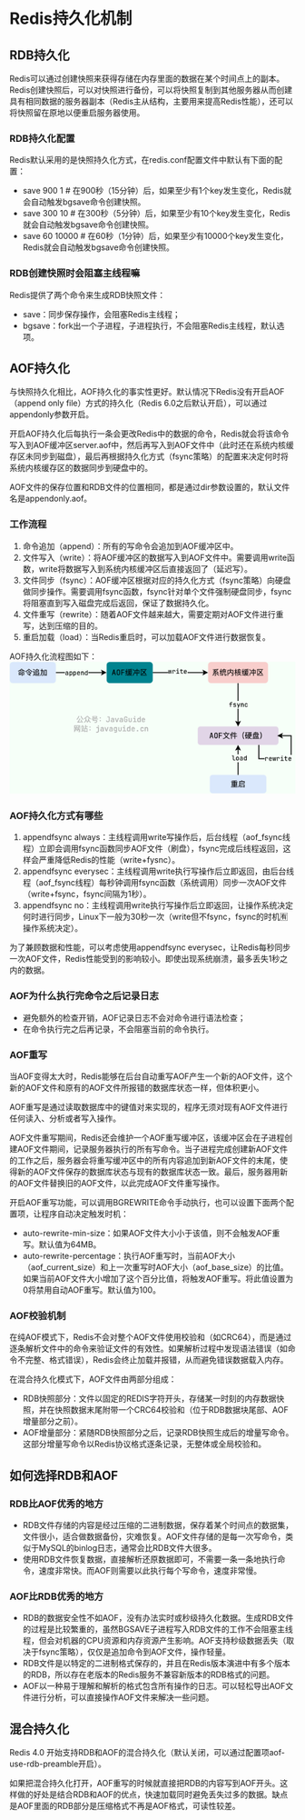 # Redis持久化机制

## RDB持久化

Redis可以通过创建快照来获得存储在内存里面的数据在某个时间点上的副本。Redis创建快照后，可以对快照进行备份，可以将快照复制到其他服务器从而创建具有相同数据的服务器副本（Redis主从结构，主要用来提高Redis性能），还可以将快照留在原地以便重启服务器使用。

### RDB持久化配置

Redis默认采用的是快照持久化方式，在redis.conf配置文件中默认有下面的配置：

- save 900 1    # 在900秒（15分钟）后，如果至少有1个key发生变化，Redis就会自动触发bgsave命令创建快照。
- save 300 10   # 在300秒（5分钟）后，如果至少有10个key发生变化，Redis就会自动触发bgsave命令创建快照。
- save 60 10000 # 在60秒（1分钟）后，如果至少有10000个key发生变化，Redis就会自动触发bgsave命令创建快照。

### RDB创建快照时会阻塞主线程嘛

Redis提供了两个命令来生成RDB快照文件：

- save：同步保存操作，会阻塞Redis主线程；
- bgsave：fork出一个子进程，子进程执行，不会阻塞Redis主线程，默认选项。

## AOF持久化

与快照持久化相比，AOF持久化的事实性更好。默认情况下Redis没有开启AOF（append only file）方式的持久化（Redis 6.0之后默认开启），可以通过appendonly参数开启。

开启AOF持久化后每执行一条会更改Redis中的数据的命令，Redis就会将该命令写入到AOF缓冲区server.aof中，然后再写入到AOF文件中（此时还在系统内核缓存区未同步到磁盘），最后再根据持久化方式（fsync策略）的配置来决定何时将系统内核缓存区的数据同步到硬盘中的。

AOF文件的保存位置和RDB文件的位置相同，都是通过dir参数设置的，默认文件名是appendonly.aof。

### 工作流程

1. 命令追加（append）：所有的写命令会追加到AOF缓冲区中。
2. 文件写入（write）：将AOF缓冲区的数据写入到AOF文件中。需要调用write函数，write将数据写入到系统内核缓冲区后直接返回了（延迟写）。
3. 文件同步（fsync）：AOF缓冲区根据对应的持久化方式（fsync策略）向硬盘做同步操作。需要调用fsync函数，fsync针对单个文件强制硬盘同步，fsync将阻塞直到写入磁盘完成后返回，保证了数据持久化。
4. 文件重写（rewrite）：随着AOF文件越来越大，需要定期对AOF文件进行重写，达到压缩的目的。
5. 重启加载（load）：当Redis重启时，可以加载AOF文件进行数据恢复。

AOF持久化流程图如下：
![AOF持久化流程](images/AOF工作流程.png)

### AOF持久化方式有哪些

1. appendfsync always：主线程调用write写操作后，后台线程（aof_fsync线程）立即会调用fsync函数同步AOF文件（刷盘），fsync完成后线程返回，这样会严重降低Redis的性能（write+fysnc）。
2. appendfsync everysec：主线程调用write执行写操作后立即返回，由后台线程（aof_fsync线程）每秒钟调用fsync函数（系统调用）同步一次AOF文件（write+fsync，fsync间隔为1秒）。
3. appendfsync no：主线程调用write执行写操作后立即返回，让操作系统决定何时进行同步，Linux下一般为30秒一次（write但不fsync，fsync的时机🈶操作系统决定）。

为了兼顾数据和性能，可以考虑使用appendfsync everysec，让Redis每秒同步一次AOF文件，Redis性能受到的影响较小。即使出现系统崩溃，最多丢失1秒之内的数据。

### AOF为什么执行完命令之后记录日志

- 避免额外的检查开销，AOF记录日志不会对命令进行语法检查；
- 在命令执行完之后再记录，不会阻塞当前的命令执行。

### AOF重写

当AOF变得太大时，Redis能够在后台自动重写AOF产生一个新的AOF文件，这个新的AOF文件和原有的AOF文件所报错的数据库状态一样，但体积更小。

AOF重写是通过读取数据库中的键值对来实现的，程序无须对现有AOF文件进行任何读入、分析或者写入操作。

AOF文件重写期间，Redis还会维护一个AOF重写缓冲区，该缓冲区会在子进程创建AOF文件期间，记录服务器执行的所有写命令。当子进程完成创建新AOF文件的工作之后，服务器会将重写缓冲区中的所有内容追加到新AOF文件的末尾，使得新的AOF文件保存的数据库状态与现有的数据库状态一致。最后，服务器用新的AOF文件替换旧的AOF文件，以此完成AOF文件重写操作。

开启AOF重写功能，可以调用BGREWRITE命令手动执行，也可以设置下面两个配置项，让程序自动决定触发时机：

- auto-rewrite-min-size：如果AOF文件大小小于该值，则不会触发AOF重写。默认值为64MB。
- auto-rewrite-percentage：执行AOF重写时，当前AOF大小（aof_current_size）和上一次重写时AOF大小（aof_base_size）的比值。如果当前AOF文件大小增加了这个百分比值，将触发AOF重写。将此值设置为0将禁用自动AOF重写。默认值为100。

### AOF校验机制

在纯AOF模式下，Redis不会对整个AOF文件使用校验和（如CRC64），而是通过逐条解析文件中的命令来验证文件的有效性。如果解析过程中发现语法错误（如命令不完整、格式错误），Redis会终止加载并报错，从而避免错误数据载入内存。

在混合持久化模式下，AOF文件由两部分组成：

- RDB快照部分：文件以固定的REDIS字符开头，存储某一时刻的内存数据快照，并在快照数据末尾附带一个CRC64校验和（位于RDB数据块尾部、AOF增量部分之前）。
- AOF增量部分：紧随RDB快照部分之后，记录RDB快照生成后的增量写命令。这部分增量写命令以Redis协议格式逐条记录，无整体或全局校验和。

## 如何选择RDB和AOF

### RDB比AOF优秀的地方

- RDB文件存储的内容是经过压缩的二进制数据，保存着某个时间点的数据集，文件很小，适合做数据备份，灾难恢复。AOF文件存储的是每一次写命令，类似于MySQL的binlog日志，通常会比RDB文件大很多。
- 使用RDB文件恢复数据，直接解析还原数据即可，不需要一条一条地执行命令，速度非常快。而AOF则需要以此执行每个写命令，速度非常慢。

### AOF比RDB优秀的地方

- RDB的数据安全性不如AOF，没有办法实时或秒级持久化数据。生成RDB文件的过程是比较繁重的，虽然BGSAVE子进程写入RDB文件的工作不会阻塞主线程，但会对机器的CPU资源和内存资源产生影响。AOF支持秒级数据丢失（取决于fsync策略），仅仅是追加命令到AOF文件，操作轻量。
- RDB文件是以特定的二进制格式保存的，并且在Redis版本演进中有多个版本的RDB，所以存在老版本的Redis服务不兼容新版本的RDB格式的问题。
- AOF以一种易于理解和解析的格式包含所有操作的日志。可以轻松导出AOF文件进行分析，可以直接操作AOF文件来解决一些问题。

## 混合持久化

Redis 4.0 开始支持RDB和AOF的混合持久化（默认关闭，可以通过配置项aof-use-rdb-preamble开启）。

如果把混合持久化打开，AOF重写的时候就直接把RDB的内容写到AOF开头。这样做的好处是结合RDB和AOF的优点，快速加载同时避免丢失过多的数据。缺点是AOF里面的RDB部分是压缩格式不再是AOF格式，可读性较差。
